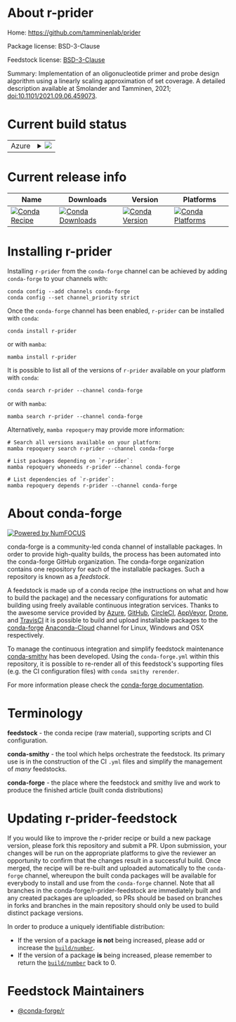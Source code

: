 About r-prider
==============

Home: https://github.com/tamminenlab/prider

Package license: BSD-3-Clause

Feedstock license: [BSD-3-Clause](https://github.com/conda-forge/r-prider-feedstock/blob/main/LICENSE.txt)

Summary: Implementation of an oligonucleotide primer and probe design algorithm using a linearly scaling approximation of set coverage. A detailed description available at Smolander and Tamminen, 2021; <doi:10.1101/2021.09.06.459073>.

Current build status
====================


<table>
    
  <tr>
    <td>Azure</td>
    <td>
      <details>
        <summary>
          <a href="https://dev.azure.com/conda-forge/feedstock-builds/_build/latest?definitionId=16159&branchName=main">
            <img src="https://dev.azure.com/conda-forge/feedstock-builds/_apis/build/status/r-prider-feedstock?branchName=main">
          </a>
        </summary>
        <table>
          <thead><tr><th>Variant</th><th>Status</th></tr></thead>
          <tbody><tr>
              <td>linux_64_r_base4.0</td>
              <td>
                <a href="https://dev.azure.com/conda-forge/feedstock-builds/_build/latest?definitionId=16159&branchName=main">
                  <img src="https://dev.azure.com/conda-forge/feedstock-builds/_apis/build/status/r-prider-feedstock?branchName=main&jobName=linux&configuration=linux_64_r_base4.0" alt="variant">
                </a>
              </td>
            </tr><tr>
              <td>linux_64_r_base4.1</td>
              <td>
                <a href="https://dev.azure.com/conda-forge/feedstock-builds/_build/latest?definitionId=16159&branchName=main">
                  <img src="https://dev.azure.com/conda-forge/feedstock-builds/_apis/build/status/r-prider-feedstock?branchName=main&jobName=linux&configuration=linux_64_r_base4.1" alt="variant">
                </a>
              </td>
            </tr><tr>
              <td>osx_64_r_base4.0</td>
              <td>
                <a href="https://dev.azure.com/conda-forge/feedstock-builds/_build/latest?definitionId=16159&branchName=main">
                  <img src="https://dev.azure.com/conda-forge/feedstock-builds/_apis/build/status/r-prider-feedstock?branchName=main&jobName=osx&configuration=osx_64_r_base4.0" alt="variant">
                </a>
              </td>
            </tr><tr>
              <td>osx_64_r_base4.1</td>
              <td>
                <a href="https://dev.azure.com/conda-forge/feedstock-builds/_build/latest?definitionId=16159&branchName=main">
                  <img src="https://dev.azure.com/conda-forge/feedstock-builds/_apis/build/status/r-prider-feedstock?branchName=main&jobName=osx&configuration=osx_64_r_base4.1" alt="variant">
                </a>
              </td>
            </tr><tr>
              <td>win_64_r_base4.0</td>
              <td>
                <a href="https://dev.azure.com/conda-forge/feedstock-builds/_build/latest?definitionId=16159&branchName=main">
                  <img src="https://dev.azure.com/conda-forge/feedstock-builds/_apis/build/status/r-prider-feedstock?branchName=main&jobName=win&configuration=win_64_r_base4.0" alt="variant">
                </a>
              </td>
            </tr><tr>
              <td>win_64_r_base4.1</td>
              <td>
                <a href="https://dev.azure.com/conda-forge/feedstock-builds/_build/latest?definitionId=16159&branchName=main">
                  <img src="https://dev.azure.com/conda-forge/feedstock-builds/_apis/build/status/r-prider-feedstock?branchName=main&jobName=win&configuration=win_64_r_base4.1" alt="variant">
                </a>
              </td>
            </tr>
          </tbody>
        </table>
      </details>
    </td>
  </tr>
</table>

Current release info
====================

| Name | Downloads | Version | Platforms |
| --- | --- | --- | --- |
| [![Conda Recipe](https://img.shields.io/badge/recipe-r--prider-green.svg)](https://anaconda.org/conda-forge/r-prider) | [![Conda Downloads](https://img.shields.io/conda/dn/conda-forge/r-prider.svg)](https://anaconda.org/conda-forge/r-prider) | [![Conda Version](https://img.shields.io/conda/vn/conda-forge/r-prider.svg)](https://anaconda.org/conda-forge/r-prider) | [![Conda Platforms](https://img.shields.io/conda/pn/conda-forge/r-prider.svg)](https://anaconda.org/conda-forge/r-prider) |

Installing r-prider
===================

Installing `r-prider` from the `conda-forge` channel can be achieved by adding `conda-forge` to your channels with:

```
conda config --add channels conda-forge
conda config --set channel_priority strict
```

Once the `conda-forge` channel has been enabled, `r-prider` can be installed with `conda`:

```
conda install r-prider
```

or with `mamba`:

```
mamba install r-prider
```

It is possible to list all of the versions of `r-prider` available on your platform with `conda`:

```
conda search r-prider --channel conda-forge
```

or with `mamba`:

```
mamba search r-prider --channel conda-forge
```

Alternatively, `mamba repoquery` may provide more information:

```
# Search all versions available on your platform:
mamba repoquery search r-prider --channel conda-forge

# List packages depending on `r-prider`:
mamba repoquery whoneeds r-prider --channel conda-forge

# List dependencies of `r-prider`:
mamba repoquery depends r-prider --channel conda-forge
```


About conda-forge
=================

[![Powered by
NumFOCUS](https://img.shields.io/badge/powered%20by-NumFOCUS-orange.svg?style=flat&colorA=E1523D&colorB=007D8A)](https://numfocus.org)

conda-forge is a community-led conda channel of installable packages.
In order to provide high-quality builds, the process has been automated into the
conda-forge GitHub organization. The conda-forge organization contains one repository
for each of the installable packages. Such a repository is known as a *feedstock*.

A feedstock is made up of a conda recipe (the instructions on what and how to build
the package) and the necessary configurations for automatic building using freely
available continuous integration services. Thanks to the awesome service provided by
[Azure](https://azure.microsoft.com/en-us/services/devops/), [GitHub](https://github.com/),
[CircleCI](https://circleci.com/), [AppVeyor](https://www.appveyor.com/),
[Drone](https://cloud.drone.io/welcome), and [TravisCI](https://travis-ci.com/)
it is possible to build and upload installable packages to the
[conda-forge](https://anaconda.org/conda-forge) [Anaconda-Cloud](https://anaconda.org/)
channel for Linux, Windows and OSX respectively.

To manage the continuous integration and simplify feedstock maintenance
[conda-smithy](https://github.com/conda-forge/conda-smithy) has been developed.
Using the ``conda-forge.yml`` within this repository, it is possible to re-render all of
this feedstock's supporting files (e.g. the CI configuration files) with ``conda smithy rerender``.

For more information please check the [conda-forge documentation](https://conda-forge.org/docs/).

Terminology
===========

**feedstock** - the conda recipe (raw material), supporting scripts and CI configuration.

**conda-smithy** - the tool which helps orchestrate the feedstock.
                   Its primary use is in the construction of the CI ``.yml`` files
                   and simplify the management of *many* feedstocks.

**conda-forge** - the place where the feedstock and smithy live and work to
                  produce the finished article (built conda distributions)


Updating r-prider-feedstock
===========================

If you would like to improve the r-prider recipe or build a new
package version, please fork this repository and submit a PR. Upon submission,
your changes will be run on the appropriate platforms to give the reviewer an
opportunity to confirm that the changes result in a successful build. Once
merged, the recipe will be re-built and uploaded automatically to the
`conda-forge` channel, whereupon the built conda packages will be available for
everybody to install and use from the `conda-forge` channel.
Note that all branches in the conda-forge/r-prider-feedstock are
immediately built and any created packages are uploaded, so PRs should be based
on branches in forks and branches in the main repository should only be used to
build distinct package versions.

In order to produce a uniquely identifiable distribution:
 * If the version of a package **is not** being increased, please add or increase
   the [``build/number``](https://docs.conda.io/projects/conda-build/en/latest/resources/define-metadata.html#build-number-and-string).
 * If the version of a package **is** being increased, please remember to return
   the [``build/number``](https://docs.conda.io/projects/conda-build/en/latest/resources/define-metadata.html#build-number-and-string)
   back to 0.

Feedstock Maintainers
=====================

* [@conda-forge/r](https://github.com/conda-forge/r/)

